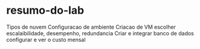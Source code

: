 # resumo-do-lab

Tipos de nuvem
Configuracao de ambiente
Criacao de VM
escolher escalaibilidade, desempenho, redundancia
Criar e integrar banco de dados
configurar e ver o custo mensal
